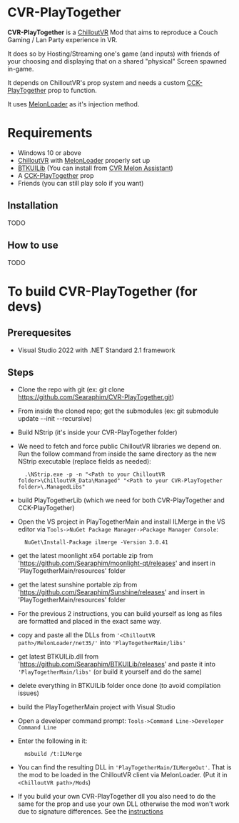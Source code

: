 CVR-PlayTogether
===================

**CVR-PlayTogether** is a [ChilloutVR](https://documentation.abinteractive.net/chilloutvr/) Mod that aims to reproduce a Couch Gaming / Lan Party experience in VR.

It does so by Hosting/Streaming one's game (and inputs) with friends of your choosing and displaying that on a shared "physical" Screen spawned in-game.

It depends on ChilloutVR's prop system and needs a custom [CCK-PlayTogether](https://github.com/Searaphim/CCK-PlayTogether) prop to function.

It uses [MelonLoader](https://melonwiki.xyz/#/) as it's injection method.

Requirements
===================

- Windows 10 or above
- [ChilloutVR](https://store.steampowered.com/app/661130/ChilloutVR/) with [MelonLoader](https://melonwiki.xyz/#/?id=requirements) properly set up
- [BTKUILib](https://github.com/BTK-Development/BTKUILib) (You can install from [CVR Melon Assistant](https://github.com/knah/CVRMelonAssistant))
- A [CCK-PlayTogether](https://github.com/Searaphim/CCK-PlayTogether) prop
- Friends (you can still play solo if you want)

Installation
----------
TODO

How to use
----------
TODO

To build CVR-PlayTogether (for devs)
===================

Prerequesites
-------------------------
- Visual Studio 2022 with .NET Standard 2.1 framework

Steps
-----------

- Clone the repo with git (ex: git clone https://github.com/Searaphim/CVR-PlayTogether.git)
- From inside the cloned repo; get the submodules (ex: git submodule update --init --recursive)
- Build NStrip (it's inside your CVR-PlayTogether folder)
- We need to fetch and force public ChilloutVR libraries we depend on. Run the follow command from inside the same directory as the new NStrip executable (replace fields as needed):

		.\NStrip.exe -p -n "<Path to your ChilloutVR folder>\ChilloutVR_Data\Managed" "<Path to your CVR-PlayTogether folder>\.ManagedLibs"
		
- build PlayTogetherLib (which we need for both CVR-PlayTogether and CCK-PlayTogether)
- Open the VS project in PlayTogetherMain and install ILMerge in the VS editor via 
`Tools->NuGet Package Manager->Package Manager Console`:

		NuGet\Install-Package ilmerge -Version 3.0.41

- get the latest moonlight x64 portable zip from 'https://github.com/Searaphim/moonlight-qt/releases' and insert in 'PlayTogetherMain/resources' folder
- get the latest sunshine portable zip from 'https://github.com/Searaphim/Sunshine/releases' and insert in 'PlayTogetherMain/resources' folder 
- For the previous 2 instructions, you can build yourself as long as files are formatted and placed in the exact same way.
- copy and paste all the DLLs from `'<ChilloutVR path>/MelonLoader/net35/'` into `'PlayTogetherMain/libs'`
- get latest BTKUILib.dll from 'https://github.com/Searaphim/BTKUILib/releases' and paste it into `'PlayTogetherMain/libs'` (or build it yourself and do the same)
- delete everything in BTKUILib folder once done (to avoid compilation issues)
- build the PlayTogetherMain project with Visual Studio
- Open a developer command prompt: `Tools->Command Line->Developer Command Line`
- Enter the following in it: 

		msbuild /t:ILMerge 

- You can find the resulting DLL in `'PlayTogetherMain/ILMergeOut'`. That is the mod to be loaded in the ChilloutVR client via MelonLoader. (Put it in `<ChilloutVR path>/Mods`)
- If you build your own CVR-PlayTogether dll you also need to do the same for the prop and use your own DLL otherwise the mod won't work due to signature differences.
		See the [instructions](https://github.com/Searaphim/CCK-PlayTogether)